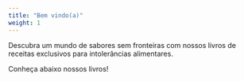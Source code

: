 ```yaml
---
title: "Bem vindo(a)"
weight: 1
---
```


Descubra um mundo de sabores sem fronteiras com nossos livros de receitas exclusivos para intolerâncias alimentares.

Conheça abaixo nossos livros!
